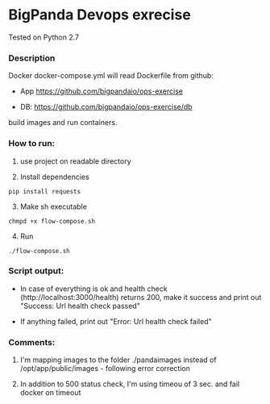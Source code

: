 # BigPanda Devops exrecise

Tested on Python 2.7

### Description

Docker docker-compose.yml will read Dockerfile from github: 

* App https://github.com/bigpandaio/ops-exercise

* DB: https://github.com/bigpandaio/ops-exercise/db

build images and run containers.

### How to run:
1. use project on readable directory

2. Install dependencies

```
pip install requests
```

3. Make sh executable

```
chmpd +x flow-compose.sh
```

4. Run

```
./flow-compose.sh
```

### Script output:

* In case of everything is ok and health check (http://localhost:3000/health) returns 200, make it success and print out "Success: Url health check passed"

* If anything failed, print out "Error: Url health check failed"

### Comments:

1. I'm mapping images to the folder ./pandaimages instead of /opt/app/public/images - following error correction

2. In addition to 500 status check, I'm using timeou of 3 sec. and fail docker on timeout
